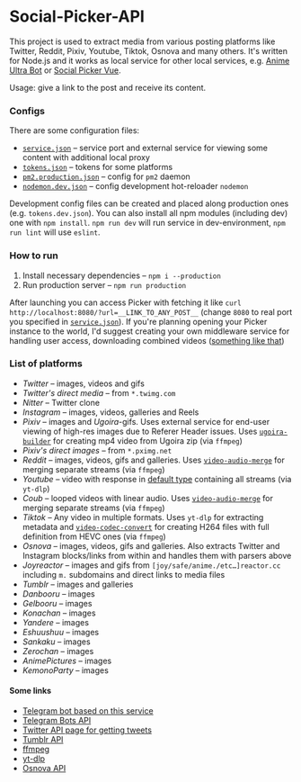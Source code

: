 # Social-Picker-API

This project is used to extract media from various posting platforms like Twitter, Reddit, Pixiv, Youtube, Tiktok, Osnova and many others. It's written for Node.js and it works as local service for other local services, e.g. [Anime Ultra Bot](https://github.com/serguun42/Anime-Ultra-Bot) or [Social Picker Vue](https://github.com/serguun42/Social-Picker-Vue).

Usage: give a link to the post and receive its content.

### Configs

There are some configuration files:

- [`service.json`](./config/service.json) – service port and external service for viewing some content with additional local proxy
- [`tokens.json`](./config/tokens.json) – tokens for some platforms
- [`pm2.production.json`](./config/pm2.production.json) – config for `pm2` daemon
- [`nodemon.dev.json`](./config/nodemon.dev.json) – config development hot-reloader `nodemon`

Development config files can be created and placed along production ones (e.g. `tokens.dev.json`). You can also install all npm modules (including dev) one with `npm install`. `npm run dev` will run service in dev-environment, `npm run lint` will use `eslint`.

### How to run

1. Install necessary dependencies – `npm i --production`
2. Run production server – `npm run production`

After launching you can access Picker with fetching it like `curl http://localhost:8080/?url=__LINK_TO_ANY_POST__` (change `8080` to real port you specified in [`service.json`](./config/service.json)). If you're planning opening your Picker instance to the world, I'd suggest creating your own middleware service for handling user access, downloading combined videos ([something like that](https://social.serguun42.ru/docs/redoc.html))

### List of platforms

- _Twitter_ – images, videos and gifs
- _Twitter's direct media_ – from `*.twimg.com`
- _Nitter_ – Twitter clone
- _Instagram_ – images, videos, galleries and Reels
- _Pixiv_ – images and _Ugoira_-gifs. Uses external service for end-user viewing of high-res images due to Referer Header issues. Uses [`ugoira-builder`](./util/ugoira-builder.js) for creating mp4 video from Ugoira zip (via `ffmpeg`)
- _Pixiv's direct images_ – from `*.pximg.net`
- _Reddit_ – images, videos, gifs and galleries. Uses [`video-audio-merge`](./util/video-audio-merge.js) for merging separate streams (via `ffmpeg`)
- _Youtube_ – video with response in [default type](./types/social-post.d.ts) containing all streams (via `yt-dlp`)
- _Coub_ – looped videos with linear audio. Uses [`video-audio-merge`](./util/video-audio-merge.js) for merging separate streams (via `ffmpeg`)
- _Tiktok_ – Any video in multiple formats. Uses `yt-dlp` for extracting metadata and [`video-codec-convert`](./util/video-codec-convert.js) for creating H264 files with full definition from HEVC ones (via `ffmpeg`)
- _Osnova_ – images, videos, gifs and galleries. Also extracts Twitter and Instagram blocks/links from within and handles them with parsers above
- _Joyreactor_ – images and gifs from `[joy/safe/anime./etc…]reactor.сс` including `m.` subdomains and direct links to media files
- _Tumblr_ – images and galleries
- _Danbooru_ – images
- _Gelbooru_ – images
- _Konachan_ – images
- _Yandere_ – images
- _Eshuushuu_ – images
- _Sankaku_ – images
- _Zerochan_ – images
- _AnimePictures_ – images
- _KemonoParty_ – images

#### Some links

- [Telegram bot based on this service](https://github.com/serguun42/Anime-Ultra-Bot)
- [Telegram Bots API](https://core.telegram.org/bots/api)
- [Twitter API page for getting tweets](https://developer.twitter.com/en/docs/twitter-api/tweets/lookup/api-reference/get-tweets-id)
- [Tumblr API](https://www.tumblr.com/docs/en/api/v2)
- [ffmpeg](https://ffmpeg.org/ffmpeg.html)
- [yt-dlp](https://github.com/yt-dlp/yt-dlp)
- [Osnova API](https://cmtt-ru.github.io/osnova-api/)
